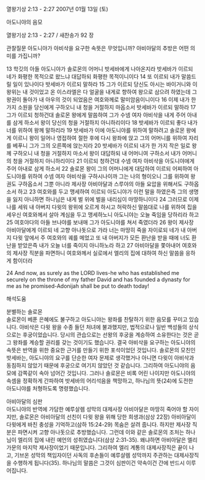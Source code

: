 열왕기상 2:13 - 2:27 
2007년 01월 13일 (토)

아도니야의 음모



열왕기상 2:13 - 2:27 / 새찬송가 92 장


관찰질문
아도니야가 아비삭을 요구한 속뜻은 무엇입니까?
아비아달의 추방은 어떤 의미를 가집니까?

13 학깃의 아들 아도니야가 솔로몬의 어머니 밧세바에게 나아온지라 밧세바가 이르되 네가 화평한 목적으로 왔느냐 대답하되 화평한 목적이니이다 14 또 이르되 내가 말씀드릴 일이 있나이다 밧세바가 이르되 말하라 15 그가 이르되 당신도 아시는 바이거니와 이 왕위는 내 것이었고 온 이스라엘은 다 얼굴을 내게로 향하여 왕으로 삼으려 하였는데 그 왕권이 돌아가 내 아우의 것이 되었음은 여호와께로 말미암음이니이다 16 이제 내가 한 가지 소원을 당신에게 구하오니 내 청을 거절하지 마옵소서 밧세바가 이르되 말하라 17 그가 이르되 청하건대 솔로몬 왕에게 말씀하여 그가 수넴 여자 아비삭을 내게 주어 아내를 삼게 하소서 왕이 당신의 청을 거절하지 아니하리이다 18 밧세바가 이르되 좋다 내가 너를 위하여 왕께 말하리라 19 밧세바가 이에 아도니야를 위하여 말하려고 솔로몬 왕에게 이르니 왕이 일어나 영접하여 절한 후에 다시 왕좌에 앉고 그의 어머니를 위하여 자리를 베푸니 그가 그의 오른쪽에 앉는지라 20 밧세바가 이르되 내가 한 가지 작은 일로 왕께 구하오니 내 청을 거절하지 마소서 왕이 대답하되 내 어머니여 구하소서 내가 어머니의 청을 거절하지 아니하리이다 21 이르되 청하건대 수넴 여자 아비삭을 아도니야에게 주어 아내로 삼게 하소서 22 솔로몬 왕이 그의 어머니에게 대답하여 이르되 어찌하여 아도니야를 위하여 수넴 여자 아비삭을 구하시나이까 그는 나의 형이오니 그를 위하여 왕권도 구하옵소서 그뿐 아니라 제사장 아비아달과 스루야의 아들 요압을 위해서도 구하옵소서 하고 23 여호와를 두고 맹세하여 이르되 아도니야가 이런 말을 하였은즉 그의 생명을 잃지 아니하면 하나님은 내게 벌 위에 벌을 내리심이 마땅하니이다 24 그러므로 이제 나를 세워 내 아버지 다윗의 왕위에 오르게 하시고 허락하신 말씀대로 나를 위하여 집을 세우신 여호와께서 살아 계심을 두고 맹세하노니 아도니야는 오늘 죽임을 당하리라 하고 25 여호야다의 아들 브나야를 보내매 그가 아도니야를 쳐서 죽였더라 
26 왕이 제사장 아비아달에게 이르되 네 고향 아나돗으로 가라 너는 마땅히 죽을 자이로되 네가 내 아버지 다윗 앞에서 주 여호와의 궤를 메었고 또 내 아버지가 모든 환난을 받을 때에 너도 환난을 받았은즉 내가 오늘 너를 죽이지 아니하노라 하고 27 아비아달을 쫓아내어 여호와의 제사장 직분을 파면하니 여호와께서 실로에서 엘리의 집에 대하여 하신 말씀을 응하게 함이더라  


24 And now, as surely as the LORD lives-he who has established me securely on the throne of my father David and has founded a dynasty for me as he promised-Adonijah shall be put to death today!

해석도움





분별하는 솔로몬  
솔로몬이 베푼 은혜에도 불구하고 아도니야는 왕좌를 찬탈하기 위한 음모를 꾸미고 있습니다. 아비삭은 다윗 왕을 수종 들던 처녀에 불과했지만, 법적으로나 일반 백성들의 상식으로는 후궁이었습니다. 당시의 관습으로는 선왕의 후궁을 계승하여 소유한다는 것은 곧 그 왕좌를 계승할 권리를 갖는 것이기도 했습니다. 결국 아비삭을 요구하는 아도니야의 속뜻은 반역을 위한 중요한 근거를 만들기 위한 포석이었던 것입니다. 솔로몬의 모친인 밧세바는, 아도니야의 요구를 단순한 여자 문제로 생각했거나 아니면 다윗이 아비삭과 동침하지 않았기 때문에 후궁으로 여기지 않았던 것 같습니다. 그리하여 아도니야의 음모에 감쪽같이 속아 넘어간 것입니다. 그러나 솔로몬은 비록 어린 나이지만 아도니야의 속셈을 정확하게 간파하여 밧세바의 어리석음을 책망하고, 하나님의 뜻(24)에 도전한 아도니야를 처형하도록 명령했습니다.

아비아달의 심판  
아도니야의 반역에 가담한 예루살렘 성막의 대제사장 아비아달은 마땅히 죽어야 할 자이지만, 솔로몬은 아비아달의 선친이 다윗 왕을 위해 당한 희생과(삼상  22장) 아비아달이 다윗에게 바친 충성을 기억하고(삼하 15:24-29) 목숨은 살려 줍니다. 하지만 제사장 직분은 파면시켜 고향 아나돗으로 추방했습니다. 그런데 이와 같은 솔로몬의 조처는 하나님이 엘리의 집에 내린 예언의 성취였습니다(삼상 2:31-35). 왜냐하면 아비아달은 엘리 가문의 마지막 제사장이었기 때문입니다. 그리하여 엘리 계통의 대제사장직은 끝이 나고, 기브온 성막의 책임자이던 사독의 후손들이 예루살렘 성막까지 주관하는 대제사장직을 수행하게 됩니다(35). 하나님의 말씀은 그것이 심판이건 약속이건 간에 반드시 이루어집니다.